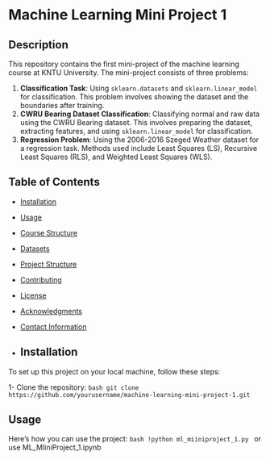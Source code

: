 # Machine Learning Mini Project 1
## Description
This repository contains the first mini-project of the machine learning course at KNTU University. The mini-project consists of three problems:
1. **Classification Task**: Using `sklearn.datasets` and `sklearn.linear_model` for classification. This problem involves showing the dataset and the boundaries after training.
2. **CWRU Bearing Dataset Classification**: Classifying normal and raw data using the CWRU Bearing dataset. This involves preparing the dataset, extracting features, and using `sklearn.linear_model` for classification.
3. **Regression Problem**: Using the 2006-2016 Szeged Weather dataset for a regression task. Methods used include Least Squares (LS), Recursive Least Squares (RLS), and Weighted Least Squares (WLS).

## Table of Contents
- [Installation](#installation)
- [Usage](#usage)
- [Course Structure](#course-structure)
- [Datasets](#datasets)
- [Project Structure](#project-structure)
- [Contributing](#contributing)
- [License](#license)
- [Acknowledgments](#acknowledgments)
- [Contact Information](#contact-information)

- ## Installation
To set up this project on your local machine, follow these steps:

1- Clone the repository:
    ```bash
    git clone https://github.com/yourusername/machine-learning-mini-project-1.git
    ```


    
## Usage
Here’s how you can use the project:
    ```bash
    !python ml_miiniproject_1.py
    ```
    or
   use ML_MIiniProject_1.ipynb

